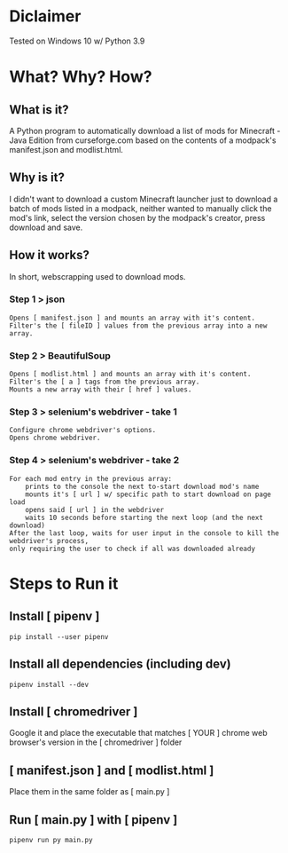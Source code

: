 # Diclaimer
Tested on Windows 10 w/ Python 3.9

# What? Why? How?
## What is it?
A Python program to automatically download a list of mods for Minecraft - Java Edition from curseforge.com based on the contents of a modpack's manifest.json and modlist.html.
## Why is it?
I didn't want to download a custom Minecraft launcher just to download a batch of mods listed in a modpack, neither wanted to manually click the mod's link, select the version chosen by the modpack's creator, press download and save.
## How it works?
In short, webscrapping used to download mods.
### Step 1 > json
```
Opens [ manifest.json ] and mounts an array with it's content.
Filter's the [ fileID ] values from the previous array into a new array.
```
### Step 2 > BeautifulSoup
```
Opens [ modlist.html ] and mounts an array with it's content.
Filter's the [ a ] tags from the previous array.
Mounts a new array with their [ href ] values.
```
### Step 3 > selenium's webdriver - take 1
```
Configure chrome webdriver's options.
Opens chrome webdriver.
```
### Step 4 > selenium's webdriver - take 2
```
For each mod entry in the previous array:
    prints to the console the next to-start download mod's name
    mounts it's [ url ] w/ specific path to start download on page load
    opens said [ url ] in the webdriver
    waits 10 seconds before starting the next loop (and the next download)
After the last loop, waits for user input in the console to kill the webdriver's process,
only requiring the user to check if all was downloaded already
```

# Steps to Run it
## Install [ pipenv ]
```
pip install --user pipenv
```
## Install all dependencies (including dev)
```
pipenv install --dev
```
<!-- ### Installing a package
```
pipenv install <package>
```
## Uninstalling all dependencies (including dev)
```
pipenv uninstall --dev
```
### Uninstalling all dev packages
```
pipenv uninstall --all-dev
```
### Uninstalling a package
```
pipenv uninstall <package>
```
## Locking packages
```
pipenv lock
``` -->
## Install [ chromedriver ]
Google it and place the executable that matches [ YOUR ] chrome web browser's version in the [ chromedriver ] folder
## [ manifest.json ] and [ modlist.html ]
Place them in the same folder as [ main.py ]
## Run [ main.py ] with [ pipenv ]
```
pipenv run py main.py
```
